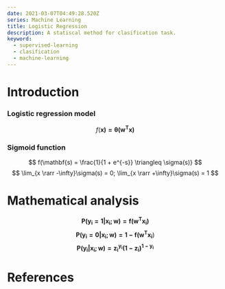 ```yaml
---
date: 2021-03-07T04:49:28.520Z
series: Machine Learning
title: Logistic Regression
description: A statiscal method for clasification task.
keyword:
  - supervised-learning
  - clasification
  - machine-learning
---
```

# Introduction
### Logistic regression model

$$
f(\mathbf{x) = \theta(w^Tx)}
$$
### Sigmoid function

$$
f(\mathbf{s) = \frac{1}{1 + e^{-s}} \triangleq \sigma(s)}
$$
$$
\lim_{x \rarr -\infty}\sigma(s) = 0; \lim_{x \rarr +\infty}\sigma(s) = 1
$$


# Mathematical analysis

$$
\mathbf{P(y_i = 1|x_i;w) = f(w^Tx_i)}
$$
$$
\mathbf{P(y_i = 0|x_i;w) = 1 - f(w^Tx_i})
$$
$$
\mathbf{P(y_i|x_i;w) = z_i^{y_i}(1 - z_i)^{1-y_i}}
$$
# References